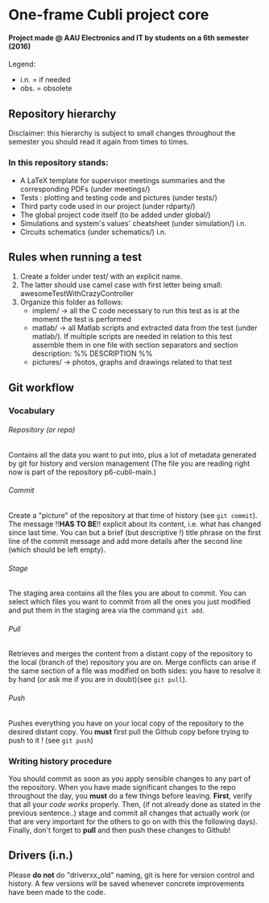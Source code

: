 # One-frame Cubli project core 
#### Project made @ AAU Electronics and IT by students on a 6th semester (2016)  

Legend: 
* i.n. = if needed
* obs. = obsolete

## Repository hierarchy
Disclaimer: this hierarchy is subject to small changes throughout the semester you should read it again from times to times.
### In this repository stands: 
* A LaTeX template for supervisor meetings summaries and the corresponding PDFs (under meetings/) 
* Tests : plotting and testing code and pictures (under tests/) 
* Third party code used in our project (under rdparty/) 
* The global project code itself (to be added under global/)
* Simulations and system's values' cheatsheet (under simulation/)  i.n.
* Circuits schematics (under schematics/) i.n.

## Rules when running a test
1. Create a folder under test/ with an explicit name.  
2. The latter should use camel case with first letter being small: awesomeTestWithCrazyController
3. Organize this folder as follows:
    * implem/  -> all the C code necessary to run this test as is at the moment the test is performed   
    * matlab/   -> all Matlab scripts and extracted data from the test (under matlab/). If multiple scripts are needed in relation to this test assemble them in one file with section separators and section description: %% DESCRIPTION %%
    * pictures/ -> photos, graphs and drawings related to that test


## Git workflow
### Vocabulary
###### Repository (or repo) 
Contains all the data you want to put into, plus a lot of metadata generated by git for history and version management (The file you are reading right now is part of the repository p6-cubli-main.)
###### Commit 
Create a "picture" of the repository at that time of history (see `git commit`). The message !!**HAS TO BE**!! explicit about its content, i.e. what has changed since last time. You can but a brief (but descriptive !) title phrase on the first line of the commit message and add more details after the second line (which should be left empty).
###### Stage 
The staging area contains all the files you are about to commit. You can select which files you want to commit from all the ones you just modified and put them in the staging area via the command `git add`.
###### Pull 
Retrieves and merges the content from a distant copy of the repository to the local (branch of the) repository you are on. Merge conflicts can arise if the same section of a file was modified on both sides: you have to resolve it by hand (or ask me if you are in doubt)(see `git pull`).
###### Push
Pushes everything you have on your local copy of the repository to the desired distant copy. You **must** first pull the Github copy before trying to push to it ! (see `git push`)

### Writing history procedure
You should commit as soon as you apply sensible changes to any part of the repository. 
When you have made significant changes to the repo throughout the day, you **must** do a few things before leaving. **First**, verify that all your *code works* properly. Then, (if not already done as stated in the previous sentence..) stage and commit all changes that actually work (or that are very important for the others to go on with this the following days). Finally, don't forget to **pull** and then push these changes to Github!


## Drivers (i.n.)
Please **do not** do "driverxx_old" naming, git is here for version control and history. A few versions will be saved whenever concrete improvements have been made to the code. 

